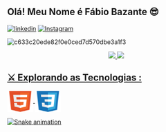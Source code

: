 
## Olá! Meu Nome é Fábio Bazante 😎 

[![linkedin](https://img.shields.io/badge/LinkedIn-0077B5?style=for-the-badge&logo=linkedin&logoColor=white)](https://www.linkedin.com/in/bazant23/)
[![Instagram](https://img.shields.io/badge/Instagram-E4405F?style=for-the-badge&logo=instagram&logoColor=white)](https://instagram.com/f.bazante)


![c633c20ede82f0e0ced7d570dbe3a1f3](https://user-images.githubusercontent.com/70382532/138322189-2db8df52-9dcb-40a0-88a8-c365466bd33d.gif)

<div align='center'>
  <a href="https://github.com/bazant23">
  <img height="160em" src="https://github-readme-stats.vercel.app/api?username=bazant23&show_icons=true&theme=radical&include_all_commits=true&count_private=true"/>
  <img height="160em" src="https://github-readme-stats.vercel.app/api/top-langs/?username=bazant23&layout=compact&langs_count=7&theme=radical"/>
</div>
  
  ## ⚔ Explorando as Tecnologias :
 
 
  <div style="display: inline_block">
   <img align="center" alt="Higor-HTML" height="50" width="60" src="https://raw.githubusercontent.com/devicons/devicon/master/icons/html5/html5-original.svg" />
  <img align="center" alt="Higor-CSS" height="50" width="60" src="https://raw.githubusercontent.com/devicons/devicon/master/icons/css3/css3-original.svg">
 </div>
 
 ![Snake animation](https://github.com/bazant23/bazant23/blob/output/github-contribution-grid-snake.svg)
 
